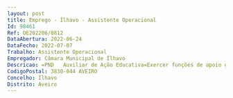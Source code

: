 ```yaml
--- 
layout: post
title: Emprego - Ílhavo - Assistente Operacional
Id: 98461
Ref: OE202206/0812
DataAbertura: 2022-06-24
DataFecho: 2022-07-07
Trabalho: Assistente Operacional
Empregador: Câmara Municipal de Ílhavo
Descricao: =PND   Auxiliar de Ação Educativa=Exercer funções de apoio geral, incluindo as de telefonista e operador de reprografia, desenvolvendo e incentivando o respeito e apreço pelo estabelecimento de educação ou de ensino e pelo trabalho que, em comum, nele deve ser efetuado. Participar com os docentes no acompanhamento das crianças e dos jovens durante o período de funcionamento da escola, com vista a assegurar um bom ambiente educativo  exercer tarefas de atendimento e encaminhamento de utilizadores da escola e controlar entradas e saídas da escola  cooperar nas atividades que visem a segurança de crianças e jovens na escola  providenciar a limpeza, arrumação, conservação e boa utilização das instalações, bem como do material e equipamento didático e informático necessário ao desenvolvimento do processo educativo  exercer tarefas de apoio aos serviços de ação social escolar  prestar apoio e assistência em situações de primeiros socorros e, em caso de necessidade, acompanhar a criança ou o aluno a unidades de prestação de cuidados de saúde  estabelecer ligações telefónicas e prestar informações  receber e transmitir mensagens  zelar pela conservação dos equipamentos de comunicação  reproduzir documentos com utilização de equipamento próprio, assegurando a limpeza e manutenção do mesmo e efetuando pequenas reparações ou comunicando as avarias verificadas  assegurar o controlo de gestão de stocks necessários ao funcionamento da reprografia  efetuar, no interior e exterior, tarefas indispensáveis ao funcionamento dos serviços  exercer, quando necessário, tarefas de apoio de modo a permitir o normal funcionamento de laboratórios e bibliotecas escolares.
CodigoPostal: 3830-044 AVEIRO
Concelho: Ílhavo
Distrito: Aveiro
--- 
```

